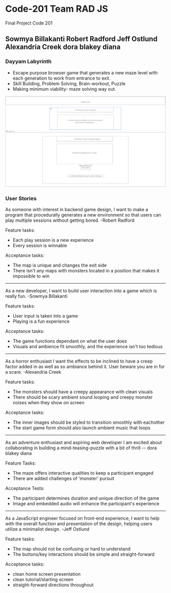 # Code-201 Team RAD JS

Final Project Code 201

## Sowmya Billakanti   Robert Radford   Jeff Ostlund   Alexandria Creek   dora blakey diana

### Dayyam Labyrinth

- Escape purpose browser game that generates a new maze level with each generation to work from entrance to exit.
- Skill Building, Problem Solving, Brain-workout, Puzzle
- Making minimum viability- maze solving way out.

![Home Page Wireframe](assets/Home_Page_Wireframe.png)

### User Stories

As someone with interest in backend game design, I want to make a program that procedurally generates a new environment so that users can play multiple sessions without getting bored.
-Robert Radford

Feature tasks:

- Each play session is a new experience
- Every session is winnable

Acceptance tasks:

- The map is unique and changes the exit side
- There isn't any maps with monsters located in a position that makes it impossible to win

--------------------------------------------------------------------------------------------

As a new developer, I want to build user interaction into a game which is really fun.
-Sowmya Billakanti

Feature tasks:

- User input is taken into a game
- Playing is a fun experience

Acceptance tasks:

- The game functions dependant on what the user does
- Visuals and ambience fit smoothly, and the experience isn't too tedious

--------------------------------------------------------------------------------------------

As a horror enthusiast I want the effects to be inclined to have a creep factor added in as well as so ambiance behind it. User beware you are in for a scare.
-Alexandria Creek

Feature tasks:

- The monsters should have a creepy appearance with clean visuals
- There should be scary ambient sound looping and creepy monster noises when they show on screen

Acceptance tasks:

- The inner images should be styled to transition smoothly with eachother
- The start game form should also launch ambient music that loops

--------------------------------------------------------------------------------------------

As an adventure enthusiast and aspiring web developer I am excited about collaborating in building a mind-teasing-puzzle with a bit of thrill
-- dora blakey diana

Feature Tasks:

- The maze offers interactive qualities to keep a participant engaged
- There are added challenges of 'monster' pursuit

Acceptance Tests:

- The participant determines duration and unique direction of the game
- Image and embedded audio will enhance the participant's experience

--------------------------------------------------------------------------------------------

As a JavaScript engineer focused on front-end experience, I want to help with the overall function and presentation of the design, helping users utilize a minimalist design.
-Jeff Ostlund

Feature tasks:

- The map should not be confusing or hard to understand
- The buttons/key interactions should be simple and straight-forward

Acceptance tasks:

- clean home screen presentation
- clean tutorial/starting screen
- straight-forward directions throughout
